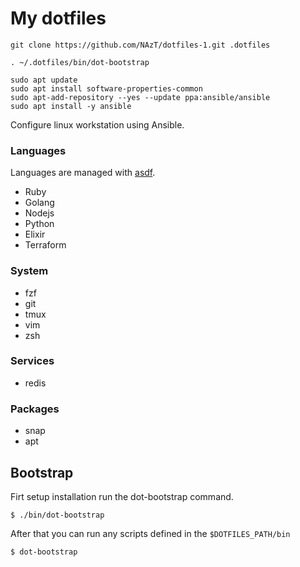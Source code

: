# My dotfiles

    git clone https://github.com/NAzT/dotfiles-1.git .dotfiles

    . ~/.dotfiles/bin/dot-bootstrap
    
    sudo apt update
    sudo apt install software-properties-common
    sudo apt-add-repository --yes --update ppa:ansible/ansible
    sudo apt install -y ansible
    
Configure linux workstation using Ansible.

### Languages

Languages are managed with [asdf](https://asdf-vm.com/#/).

- Ruby
- Golang
- Nodejs
- Python
- Elixir
- Terraform

### System

- fzf
- git
- tmux
- vim
- zsh

### Services

- redis

### Packages

- snap
- apt

## Bootstrap

Firt setup installation run the dot-bootstrap command.

```
$ ./bin/dot-bootstrap
```

After that you can run any scripts defined in the `$DOTFILES_PATH/bin`

```
$ dot-bootstrap
```
